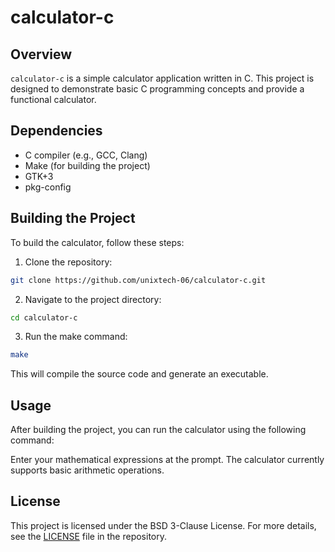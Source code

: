 # calculator-c

## Overview
`calculator-c` is a simple calculator application written in C. This project is designed to demonstrate basic C programming concepts and provide a functional calculator.

## Dependencies
- C compiler (e.g., GCC, Clang)
- Make (for building the project)
- GTK+3
- pkg-config

## Building the Project
To build the calculator, follow these steps:

1. Clone the repository:
```bash
git clone https://github.com/unixtech-06/calculator-c.git
```

2. Navigate to the project directory:
```bash
cd calculator-c
```

3. Run the make command:
```bash
make
```

This will compile the source code and generate an executable.

## Usage
After building the project, you can run the calculator using the following command:


Enter your mathematical expressions at the prompt. The calculator currently supports basic arithmetic operations.

## License
This project is licensed under the BSD 3-Clause License. For more details, see the [LICENSE](https://github.com/unixtech-06/calculator-c/blob/main/LICENSE) file in the repository.
